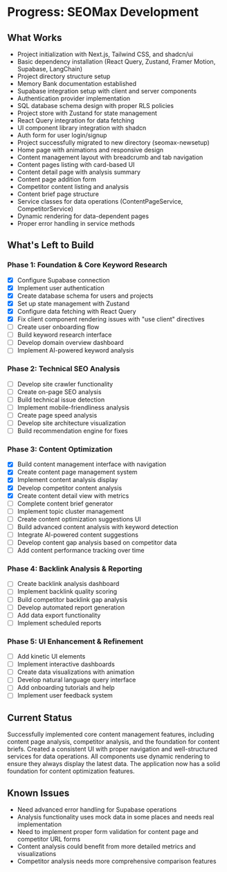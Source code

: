 # Progress: SEOMax Development

## What Works
- Project initialization with Next.js, Tailwind CSS, and shadcn/ui
- Basic dependency installation (React Query, Zustand, Framer Motion, Supabase, LangChain)
- Project directory structure setup
- Memory Bank documentation established
- Supabase integration setup with client and server components
- Authentication provider implementation
- SQL database schema design with proper RLS policies
- Project store with Zustand for state management
- React Query integration for data fetching
- UI component library integration with shadcn
- Auth form for user login/signup
- Project successfully migrated to new directory (seomax-newsetup)
- Home page with animations and responsive design
- Content management layout with breadcrumb and tab navigation
- Content pages listing with card-based UI
- Content detail page with analysis summary
- Content page addition form
- Competitor content listing and analysis
- Content brief page structure
- Service classes for data operations (ContentPageService, CompetitorService)
- Dynamic rendering for data-dependent pages
- Proper error handling in service methods

## What's Left to Build

### Phase 1: Foundation & Core Keyword Research
- [x] Configure Supabase connection
- [x] Implement user authentication
- [x] Create database schema for users and projects
- [x] Set up state management with Zustand
- [x] Configure data fetching with React Query
- [x] Fix client component rendering issues with "use client" directives
- [ ] Create user onboarding flow
- [ ] Build keyword research interface
- [ ] Develop domain overview dashboard
- [ ] Implement AI-powered keyword analysis

### Phase 2: Technical SEO Analysis
- [ ] Develop site crawler functionality
- [ ] Create on-page SEO analysis
- [ ] Build technical issue detection
- [ ] Implement mobile-friendliness analysis
- [ ] Create page speed analysis
- [ ] Develop site architecture visualization
- [ ] Build recommendation engine for fixes

### Phase 3: Content Optimization
- [x] Build content management interface with navigation
- [x] Create content page management system
- [x] Implement content analysis display
- [x] Develop competitor content analysis
- [x] Create content detail view with metrics
- [ ] Complete content brief generator
- [ ] Implement topic cluster management
- [ ] Create content optimization suggestions UI
- [ ] Build advanced content analysis with keyword detection
- [ ] Integrate AI-powered content suggestions
- [ ] Develop content gap analysis based on competitor data
- [ ] Add content performance tracking over time

### Phase 4: Backlink Analysis & Reporting
- [ ] Create backlink analysis dashboard
- [ ] Implement backlink quality scoring
- [ ] Build competitor backlink gap analysis
- [ ] Develop automated report generation
- [ ] Add data export functionality
- [ ] Implement scheduled reports

### Phase 5: UI Enhancement & Refinement
- [ ] Add kinetic UI elements
- [ ] Implement interactive dashboards
- [ ] Create data visualizations with animation
- [ ] Develop natural language query interface
- [ ] Add onboarding tutorials and help
- [ ] Implement user feedback system

## Current Status
Successfully implemented core content management features, including content page analysis, competitor analysis, and the foundation for content briefs. Created a consistent UI with proper navigation and well-structured services for data operations. All components use dynamic rendering to ensure they always display the latest data. The application now has a solid foundation for content optimization features.

## Known Issues
- Need advanced error handling for Supabase operations
- Analysis functionality uses mock data in some places and needs real implementation
- Need to implement proper form validation for content page and competitor URL forms
- Content analysis could benefit from more detailed metrics and visualizations
- Competitor analysis needs more comprehensive comparison features 
